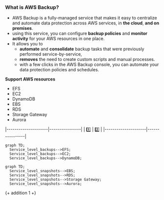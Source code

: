 ### What is AWS Backup?
- AWS Backup is a fully-managed service that makes it easy to centralize and automate data protection across AWS services, in **the cloud**, **and on premises**. 
- using this service, you can configure **backup policies** and **monitor activity** for your AWS resources in one place. 
- It allows you to 
  - **automate** and **consolidate** backup tasks that were previously performed service-by-service, 
  - **removes** the need to create custom scripts and manual processes. 
  - with a few clicks in the AWS Backup console, you can automate your data protection policies and schedules.

**Support AWS resources**
- EFS
- EC2
- DynamoDB
- EBS
- RDS
- Storage Gateway
- Aurora

|---------------------|----------------|
| :one:               | :two:          |
|---------------------|----------------|
```mermaid
graph TD;
  Service_level_backups-->EFS;
  Service_level_backups-->EC2;
  Service_level_backups-->DynamoDB;
```


```mermaid
graph TD;
  Service_level_snapshots-->EBS;
  Service_level_snapshots-->RDS;
  Service_level_snapshots-->Storage Gateway;
  Service_level_snapshots-->Aurora;
```

{+ addition 1 +}